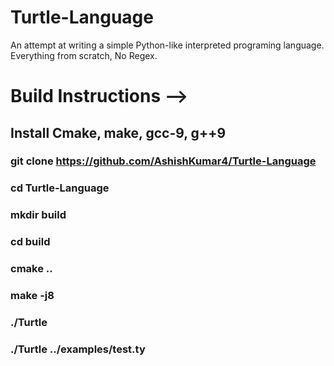 # Turtle-Language
An attempt at writing a simple Python-like interpreted programing language. Everything from scratch, No Regex.

# Build Instructions -->
## Install Cmake, make, gcc-9, g++9
### git clone https://github.com/AshishKumar4/Turtle-Language
### cd Turtle-Language
### mkdir build
### cd build
### cmake ..
### make -j8
### ./Turtle
### ./Turtle ../examples/test.ty
